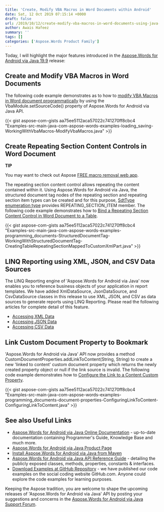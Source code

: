 ```yaml
---
title: 'Create, Modify VBA Macros in Word Documents within Android'
date: Sat, 12 Oct 2019 07:15:14 +0000
draft: false
url: /2019/10/12/create-modify-vba-macros-in-word-documents-using-java-within-android/
author: Awais Hafeez
summary: ''
tags: []
categories: ['Aspose.Words Product Family']
---
```


Today, I will highlight the major features introduced in the [Aspose.Words for Android via Java 19.9][1] release:

## Create and Modify VBA Macros in Word Documents

The following code example demonstrates as to how to [modify VBA Macros in Word document programmatically][2] by using the VbaModule.setSourceCode() property of Aspose.Words for Android via Java API.

{{< gist aspose-com-gists aa75ee5112aca57022c741270ff8cbc4 "Examples-src-main-java-com-aspose-words-examples-loading_saving-WorkingWithVbaMacros-ModifyVbaMacros.java" >}}

## Create Repeating Section Content Controls in Word Document

**TIP**

You may want to check out Aspose [FREE macro removal web app][3].

The repeating section content control allows repeating the content contained within it. Using Aspose.Words for Android via Java, the structured document tag nodes of the repeating section and repeating section item types can be created and for this purpose, [SdtType enumeration type][4] provides REPEATING\_SECTION\_ITEM member. The following code example demonstrates how to [Bind a Repeating Section Content Control in Word Document to a Table][5].

{{< gist aspose-com-gists aa75ee5112aca57022c741270ff8cbc4 "Examples-src-main-java-com-aspose-words-examples-programming_documents-StructuredDocumentTag-WorkingWithStructuredDocumentTag-CreatingTableRepeatingSectionMappedToCustomXmlPart.java" >}}

## LINQ Reporting using XML, JSON, and CSV Data Sources

The LINQ Reporting engine of 'Aspose.Words for Android via Java' now enables you to reference business objects of your application in report templates. We have added XmlDataSource, JsonDataSource, and CsvDataSource classes in this release to use XML, JSON, and CSV as data sources to generate reports using LINQ Reporting. Please read the following articles for complete detail of this feature.

*   [Accessing XML Data][6]
*   [Accessing JSON Data][7]
*   [Accessing CSV Data][8]

## Link Custom Document Property to Bookmark

'Aspose.Words for Android via Java' API now provides a method CustomDocumentProperties.addLinkToContent(String, String) to create a new 'linked to content' custom document property which returns the newly created property object or null if the link source is invalid. The following code example demonstrates how to [Configure the Link to a Content Custom Property][9].

{{< gist aspose-com-gists aa75ee5112aca57022c741270ff8cbc4 "Examples-src-main-java-com-aspose-words-examples-programming_documents-document-properties-ConfiguringLinkToContent-ConfiguringLinkToContent.java" >}}

## See also Useful Links

*   [Aspose.Words for Android via Java Online Documentation][10] - up-to-date documentation containing Programmer's Guide, Knowledge Base and much more.
*   [Aspose.Words for Android via Java Product Page][11]
*   [Install Aspose.Words for Android via Java from Maven][12]
*   [Aspose.Words for Android via Java API Reference Guide][13] - detailing the publicly exposed classes, methods, properties, constants & interfaces.
*   [Download Examples at GitHub Repository][14] - we have published our code examples on the social coding website GitHub.com. Anyone could explore the code examples for learning purposes.

Keeping the Aspose tradition, you are welcome to shape the upcoming releases of 'Aspose.Words for Android via Java' API by posting your suggestions and concerns in the [Aspose.Words for Android via Java Support Forum][15].




[1]: https://downloads.aspose.com/words/androidjava/new-releases/-aspose.words-for-android-via-java-19.9/
[2]: https://docs.aspose.com/words/java/working-with-vba-macros/
[3]: https://products.aspose.app/slides/remove-macros
[4]: https://apireference.aspose.com/java/words/com.aspose.words/SdtType
[5]: https://docs.aspose.com/words/java/working-with-content-control-sdt/#WorkingwithContentControlSDT-WorkingwithRepeatingSectionContentControl
[6]: https://docs.aspose.com/words/java/linq-reporting-engine-api/#accessing-xml-data
[7]: https://docs.aspose.com/words/java/linq-reporting-engine-api/#accessing-json-data
[8]: https://docs.aspose.com/words/java/linq-reporting-engine-api/#accessing-csv-data
[9]: https://docs.aspose.com/words/java/working-with-document/#configure-link-to-content-property
[10]: https://docs.aspose.com/display/wordsjava/Home
[11]: https://products.aspose.com/words/android-java
[12]: https://repository.aspose.com/webapp/#/artifacts/browse/tree/General/repo/com/aspose/aspose-words
[13]: https://apireference.aspose.com/java/words
[14]: https://github.com/aspose-words/Aspose.Words-for-Java
[15]: https://forum.aspose.com/c/words




